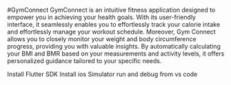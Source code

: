 #GymConnect
GymConnect is an intuitive fitness application designed to empower you in achieving your health goals.
With its user-friendly interface, it seamlessly enables you to effortlessly track your calorie intake and effortlessly manage your workout schedule.
Moreover, Gym Connect allows you to closely monitor your weight and body circumference progress, providing you with valuable insights.
By automatically calculating your BMI and BMR based on your measurements and activity levels, it offers personalized guidance tailored to your specific needs.

Install Flutter SDK
Install ios Simulator
run and debug from vs code
